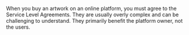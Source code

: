 When you buy an artwork on an online platform, you must agree to the Service Level Agreements. They are usually overly complex and can be challenging to understand. They primarily benefit the platform owner, not the users.

